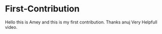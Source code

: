 # First-Contribution
Hello this is Amey and this is my first contribution.
Thanks anuj Very Helpfull video.
